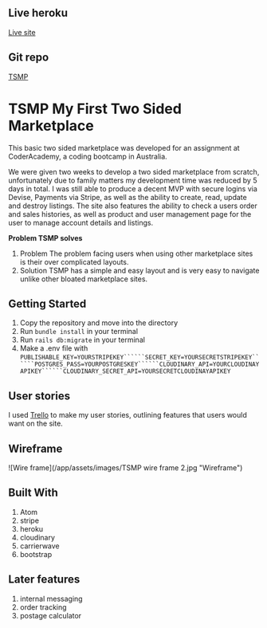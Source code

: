 ## Live heroku
[Live site](https://tsmp.herokuapp.com/)
## Git repo
[TSMP](https://github.com/CTWaldock/TSMP-2.0)

# TSMP My First Two Sided Marketplace

This basic two sided marketplace was developed for an assignment at CoderAcademy, a coding bootcamp in Australia.

We were given two weeks to develop a two sided marketplace from scratch, unfortunately due to family matters my development time was reduced by 5 days in total. I was still able to produce a decent MVP with secure logins via Devise, Payments via Stripe, as well as the ability to create, read, update and destroy listings. The site also features the ability to check a users order and sales histories, as well as product and user management page for the user to manage account details and listings.

**Problem TSMP solves**
1. Problem
The problem facing users when using other marketplace sites is their over complicated layouts.
2. Solution
TSMP has a simple and easy layout and is very easy to navigate unlike other bloated marketplace sites.

## Getting Started

1. Copy the repository and move into the directory
2. Run ```bundle install``` in your terminal
3. Run ```rails db:migrate``` in your terminal
4. Make a .env file with ```PUBLISHABLE_KEY=YOURSTRIPEKEY``````SECRET_KEY=YOURSECRETSTRIPEKEY``````POSTGRES_PASS=YOURPOSTGRESKEY``````CLOUDINARY_API=YOURCLOUDINAYAPIKEY``````CLOUDINARY_SECRET_API=YOURSECRETCLOUDINAYAPIKEY```

## User stories

I used [Trello](https://trello.com/b/jaClaPRW/tsmp) to make my user stories, outlining features that users would want on the site.

## Wireframe

![Wire frame](/app/assets/images/TSMP wire frame 2.jpg "Wireframe")

## Built With

1. Atom
2. stripe
3. heroku
4. cloudinary
5. carrierwave
6. bootstrap

## Later features

1. internal messaging
2. order tracking
3. postage calculator
